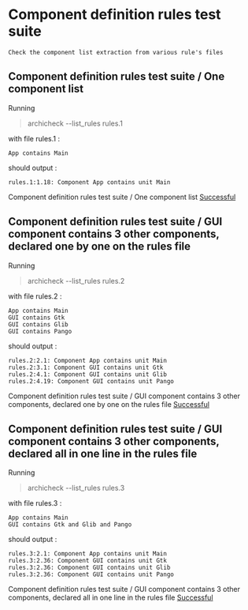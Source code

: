 
# Component definition rules test suite


    Check the component list extraction from various rule's files

##  Component definition rules test suite / One component list

  Running
  > archicheck --list_rules rules.1

  with file rules.1 :

```
App contains Main
```

  should output :

```
rules.1:1.18: Component App contains unit Main
```


 Component definition rules test suite / One component list [Successful]("tests-status#successful")

##  Component definition rules test suite / GUI component contains 3 other components, declared one by one on the rules file

  Running
  > archicheck --list_rules rules.2

  with file rules.2 :

```
App contains Main
GUI contains Gtk
GUI contains Glib
GUI contains Pango
```

  should output :

```
rules.2:2.1: Component App contains unit Main
rules.2:3.1: Component GUI contains unit Gtk
rules.2:4.1: Component GUI contains unit Glib
rules.2:4.19: Component GUI contains unit Pango
```


 Component definition rules test suite / GUI component contains 3 other components, declared one by one on the rules file [Successful]("tests-status#successful")

##  Component definition rules test suite / GUI component contains 3 other components, declared all in one line in the rules file

  Running
  > archicheck --list_rules rules.3

  with file rules.3 :

```
App contains Main
GUI contains Gtk and Glib and Pango
```

  should output :

```
rules.3:2.1: Component App contains unit Main
rules.3:2.36: Component GUI contains unit Gtk
rules.3:2.36: Component GUI contains unit Glib
rules.3:2.36: Component GUI contains unit Pango
```


 Component definition rules test suite / GUI component contains 3 other components, declared all in one line in the rules file [Successful]("tests-status#successful")
